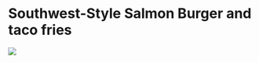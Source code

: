# Southwest-Style Salmon Burger and taco fries
![](https://homechef.imgix.net/https%3A%2F%2Fasset.homechef.com%2Fuploads%2Fmeal%2Fplated%2F18138%2F_181479.001.01Southwest-StyleSalmonBurger_Ecomm_1_of_4_-01-13-23-132142.jpg?ixlib=rails-1.1.0&w=600&auto=format&s=a709dbccca27d8138b38210894ef7a37)
